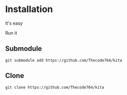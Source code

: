 # Installation
It's easy

Run it

## Submodule
```
git submodule add https://github.com/Thecode764/kita
```
## Clone
```
git clone https://github.com/Thecode764/kita
```